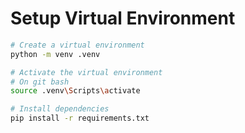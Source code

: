 
# Setup Virtual Environment
```bash
# Create a virtual environment
python -m venv .venv

# Activate the virtual environment
# On git bash
source .venv\Scripts\activate

# Install dependencies
pip install -r requirements.txt
```